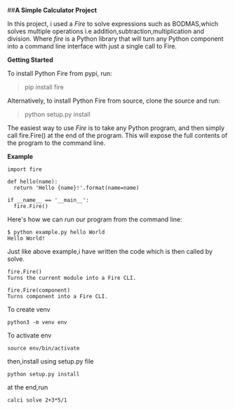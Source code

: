 ##**A Simple Calculator Project**


In this project, i used a *Fire* to solve expressions such as BODMAS,which solves multiple operations i.e addition,subtraction,multiplication and division. Where *fire* is a Python library that will turn any Python component into a command line interface with just a single call to Fire.

**Getting Started**

To install Python Fire from pypi, run:
> pip install fire

Alternatively, to install Python Fire from source, clone the source and run:
> python setup.py install

The easiest way to use *Fire* is to take any Python program, and then simply call fire.Fire() at the end of the program. This will expose the full contents of the program to the command line.

**Example**
```
import fire

def hello(name):
  return 'Hello {name}!'.format(name=name)

if __name__ == '__main__':
  fire.Fire()
```
Here's how we can run our program from the command line:
```
$ python example.py hello World
Hello World!
```
Just like above example,i have written the code which is then called by solve.
```
fire.Fire()
Turns the current module into a Fire CLI.
```
```
fire.Fire(component)
Turns component into a Fire CLI.
```
To create venv
```
python3 -m venv env
```
To activate env
```
source env/bin/activate
```
then,install using setup.py file
```
python setup.py install
```
at the end,run
```
calci solve 2+3*5/1
```
